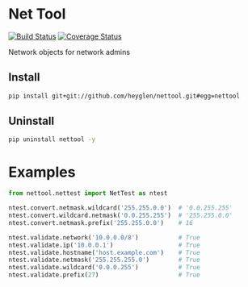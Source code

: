 # Net Tool

[![Build Status](https://travis-ci.org/heyglen/nettool.svg?branch=master)](https://travis-ci.org/heyglen/nettool)
[![Coverage Status](https://coveralls.io/repos/github/heyglen/nettool/badge.svg?branch=master)](https://coveralls.io/github/heyglen/nettool?branch=master)

Network objects for network admins


## Install

```bash
pip install git+git://github.com/heyglen/nettool.git#egg=nettool
```

## Uninstall

```bash
pip uninstall nettool -y
```

# Examples

```python
from nettool.nettest import NetTest as ntest

ntest.convert.netmask.wildcard('255.255.0.0')  # '0.0.255.255'
ntest.convert.wildcard.netmask('0.0.255.255')  # '255.255.0.0'
ntest.convert.netmask.prefix('255.255.0.0')    # 16

ntest.validate.network('10.0.0.0/8')           # True
ntest.validate.ip('10.0.0.1')                  # True
ntest.validate.hostname('host.example.com')    # True
ntest.validate.netmask('255.255.255.0')        # True
ntest.validate.wildcard('0.0.0.255')           # True
ntest.validate.prefix(27)                      # True

```
